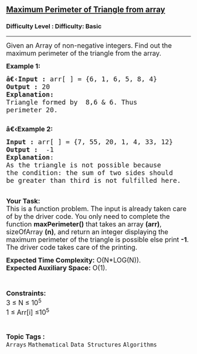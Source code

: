 <h2><a href="https://www.geeksforgeeks.org/problems/maximum-perimeter-of-triangle-from-array4322/1?page=1&difficulty=Basic&sortBy=difficulty">Maximum Perimeter of Triangle from array</a></h2><h3>Difficulty Level : Difficulty: Basic</h3><hr><div class="problems_problem_content__Xm_eO"><p><span style="font-size:18px">Given an Array of non-negative integers. Find out the maximum perimeter of the triangle from the array.</span></p>

<p><span style="font-size:18px"><strong>Example 1:</strong></span></p>

<pre><span style="font-size:18px"><strong>â€‹Input :</strong> arr[ ] = {6, 1, 6, 5, 8, 4}
<strong>Output :</strong> 20
<strong>Explanation:</strong>
Triangle formed by &nbsp;8,6 &amp; 6. Thus 
perimeter 20.
</span></pre>

<p><br>
<span style="font-size:18px"><strong>â€‹Example 2:</strong></span></p>

<pre><span style="font-size:18px"><strong>Input :</strong> arr[ ] = {7, 55, 20, 1, 4, 33, 12} <strong>
Output :</strong>  -1
<strong>Explanation</strong>:
As&nbsp;the triangle is not possible because 
the condition: the sum of two sides should 
be greater than third is not fulfilled here.
 
</span></pre>

<p><span style="font-size:18px"><strong>Your Task:</strong><br>
This is a function problem. The input is already taken care of by the driver code. You only need to complete the function <strong>maxPerimeter()</strong> that takes an array <strong>(arr)</strong>, sizeOfArray <strong>(n)</strong>, and return an integer displaying the maximum perimeter of the triangle&nbsp;is possible else print <strong>-1</strong>. The driver code takes care of the printing.</span></p>

<p><span style="font-size:18px"><strong>Expected Time Complexity:</strong>&nbsp;O(N*LOG(N)).<br>
<strong>Expected Auxiliary Space:</strong>&nbsp;O(1).</span></p>

<p><br>
<br>
<span style="font-size:18px"><strong>Constraints:</strong><br>
3 ≤ N&nbsp;≤ 10<sup>5</sup><br>
1 ≤ Arr[i] ≤10<sup>5</sup></span></p>
</div><br><p><span style=font-size:18px><strong>Topic Tags : </strong><br><code>Arrays</code>&nbsp;<code>Mathematical</code>&nbsp;<code>Data Structures</code>&nbsp;<code>Algorithms</code>&nbsp;